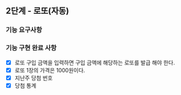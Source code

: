 ## 2단계 - 로또(자동)

### 기능 요구사항

### 기능 구현 완료 사항
- [X] 로또 구입 금액을 입력하면 구입 금액에 해당하는 로또를 발급 해야 한다.
- [X] 로또 1장의 가격은 1000원이다.
- [X] 지난주 당첨 번호
- [X] 당첨 통계
